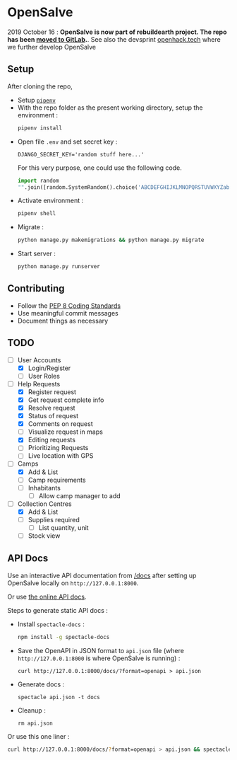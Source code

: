 # OpenSalve

2019 October 16 : **OpenSalve is now part of rebuildearth project. The repo has been [moved to GitLab](https://gitlab.com/rebuildearth/OpenSalve).**. See also the devsprint [openhack.tech](https://openhack.tech) where we further develop OpenSalve

## Setup

After cloning the repo,

* Setup [`pipenv`](https://pipenv.readthedocs.io/en/latest/)
* With the repo folder as the present working directory, setup the environment :
  ```bash
  pipenv install
  ```
* Open file `.env` and set secret key :
  ```
  DJANGO_SECRET_KEY='random stuff here...'
  ```
  For this very purpose, one could use the following code.
  ```python
  import random
  "".join([random.SystemRandom().choice('ABCDEFGHIJKLMNOPQRSTUVWXYZabcdefghijklmnopqrstuvwxyz0123456789!@#$%^&*(-_=+)') for i in range(96)])
  ```
* Activate environment :
  ```bash
  pipenv shell
  ```
* Migrate :
  ```bash
  python manage.py makemigrations && python manage.py migrate
  ```
* Start server :
  ```bash
  python manage.py runserver
  ```

## Contributing

* Follow the [PEP 8 Coding Standards](https://www.python.org/dev/peps/pep-0008/)
* Use meaningful commit messages
* Document things as necessary

## TODO

- [ ] User Accounts
    - [x] Login/Register
    - [ ] User Roles
- [ ] Help Requests
    - [x] Register request
    - [x] Get request complete info
    - [x] Resolve request
    - [x] Status of request
    - [x] Comments on request
    - [ ] Visualize request in maps
    - [x] Editing requests
    - [ ] Prioritizing Requests
    - [ ] Live location with GPS
- [ ] Camps
    - [x] Add & List
    - [ ] Camp requirements
    - [ ] Inhabitants
        - [ ] Allow camp manager to add
- [ ] Collection Centres
    - [x] Add & List
    - [ ] Supplies required
        - [ ] List quantity, unit
    - [ ] Stock view

## API Docs

Use an interactive API documentation from [/docs](http://127.0.0.1:8000/docs) after setting up OpenSalve locally on `http://127.0.0.1:8000`.

Or use [the online API docs](https://lab.subinsb.com/OpenSalve/).

Steps to generate static API docs :

* Install `spectacle-docs` :
  ```bash
  npm install -g spectacle-docs
  ```
* Save the OpenAPI in JSON format to `api.json` file (where `http://127.0.0.1:8000` is where OpenSalve is running) :
  ```
  curl http://127.0.0.1:8000/docs/?format=openapi > api.json
  ```
* Generate docs :
  ```
  spectacle api.json -t docs
  ```
* Cleanup :
  ```
  rm api.json
  ```

Or use this one liner :

```bash
curl http://127.0.0.1:8000/docs/?format=openapi > api.json && spectacle api.json -t docs && rm api.json
```
